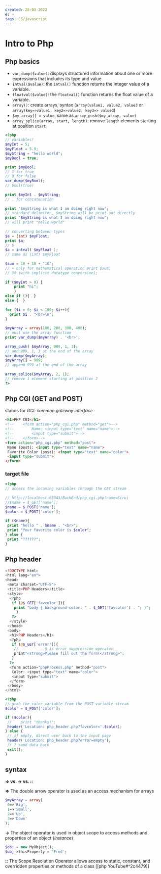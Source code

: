 ```yaml
---
created: 28-03-2022
e: ⭐
tags: CS/javascript
---
```


# Intro to Php

## Php basics

- `var_dump($value)`: displays structured information about one or more expressions that includes its type and value
- `intval($value)`: the `intval()` function returns the integer value of a variable.
- `floatval($value)`: the `floatval()` function returns the float value of a variable.
- `array()`: create arrays, syntax (`array(value1, value2, value3` or `array(key=>value1, key2=>value2, key3=> value3`)
- `$my_array[] = value`: same as `array_push($my_array, value)`
- `array_splice(array, start, length)`: remove `length` elements starting at position `start`

```php
<?php  
// variables!  
$myInt = 5;  
$myFloat = 5.9;  
$myString = "hello world";  
$myBool = true;  

print $myBool;  
// 1 for true  
// 0 for false  
var_dump($myBool);  
// bool(true)  
  
print $myInt . $myString;  
// . for concatenation  
  
print '$myString is what I am doing right now';  
// standard delimiter, $myString will be print out directly
print "$myString is what I am doing right now";  
// will print "hello world"
  
// converting between types  
$a = (int) $myFloat;  
print $a;  
// 5  
$a = intval( $myFloat );  
// same as (int) $myFloat  
  
$sum = 10 + 10 + "10";  
// + only for mathematical operation print $sum;  
// 30 (with implicit datatype conversion);
 
if ($myInt > 0) {  
    print "hi";  
    } 
else if (){  } 
else {  }  
  
for ($i = 0; $i < 100; $i++){  
  print $i . "<br>\n";  
}  
  
$myArray = array(100, 200, 300, 400);  
// must use the array function
print var_dump($myArray) . '<br>';  
  
array_push( $myArray, 999, 1, 3);  
// add 999, 1, 3 at the end of the array  
var_dump($myArray);  
$myArray[] = 989;  
// append 999 at the end of the array  
  
array_splice($myArray, 2, 1);  
// remove 1 element starting at position 2  
?>
```

## Php CGI (GET and POST)

stands for *GCI: common gateway interface*

```html
<h1>PHP CGI</h1>
<!--    <form action="php_cgi.php" method="get">-->
<!--        Name: <input type="text" name="name">-->
<!--        <input type="submit">-->
<!--    </form>-->
<form action="php_cgi.php" method="post">
 Name (post): <input type="text" name="name">
 Favorite Color (post): <input type="text" name="color">
 <input type="submit">
</form>
```

### target file

```php
<?php  
// access the incoming variables through the GET stream  
  
// http://localhost:63343/BackEnd/php_cgi.php?name=Sirui  
//$name = $_GET['name'];  
$name = $_POST['name'];  
$color = $_POST['color'];  
  
if ($name){  
 print "hello " . $name . "<br>";  
 print "Your favorite color is $color";  
} else {  
 print "??????";  
}
```

## Php header

```php
<!DOCTYPE html>  
<html lang="en">  
<head>  
 <meta charset="UTF-8">  
 <title>PHP Headers</title>  
 <style>  
  <?php  
   if (@$_GET['favcolor']){  
    print "body { background-color: " . $_GET['favcolor'] . "; }";  
     }  
   ?>  
  </style>  
 </head>  
 <body>  
  <h1>PHP Headers</h1>  
  <?php  
   if (@$_GET['error']){  
    //            @ is error suppression operator  
    print"<strong>Please fill out the form!</strong>";  
   }  
  ?>  
  <form action="phpProcess.php" method="post">  
   Color: <input type="text" name="color">  
   <input type="submit">  
  </form>  
 </body>  
</html>
```

```php
<?php  
// grab the color variable from the POST variable stream  
$color = $_POST['color'];  

if ($color){  
 //    print "thanks!";  
 header('Location: php_header.php?favcolor='.$color);  
} else {  
 // if empty, direct user back to the input page  
 header('Location: php_header.php?error=empty');  
 // ? send data back  
 exit();  
}
```

## syntax

**=> vs. -> vs. ::**

**=>**
The double arrow operator is used as an access mechanism for arrays

```php
$myArray = array(
 0=>'Big',
 1=>'Small',
 2=>'Up',
 3=>'Down'
);
```

**->**
The object operator is used in object scope to access methods and properties of an object (*instance*)

```php
$obj = new MyObject();
$obj->thisProperty = 'Fred';
```

**::**
The Scope Resolution Operator allows access to static, constant, and overridden properties or methods of a class
[[php YouTube#^2c4479]]
